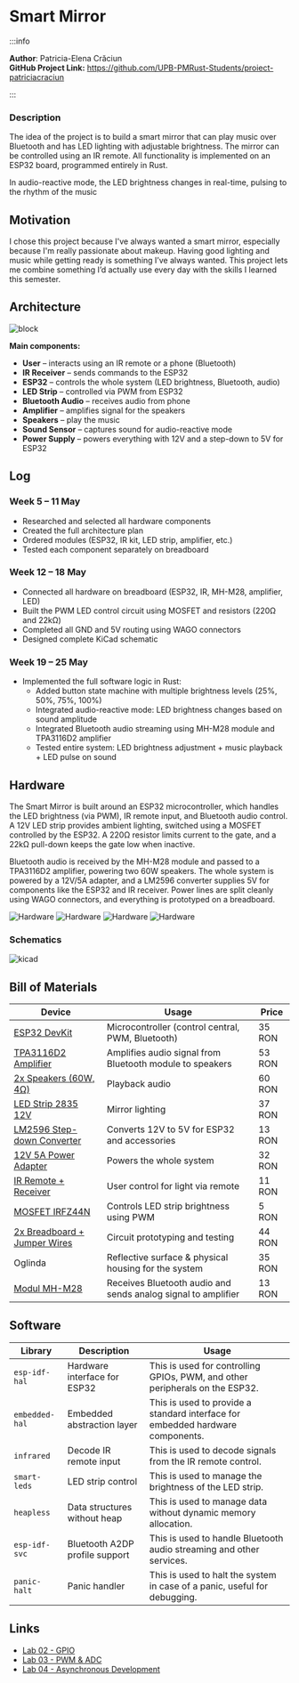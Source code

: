 # Smart Mirror

:::info

**Author**: Patricia-Elena Crăciun \
**GitHub Project Link:** https://github.com/UPB-PMRust-Students/proiect-patriciacraciun

:::

### Description

The idea of the project is to build a smart mirror that can play music over Bluetooth and has LED lighting with adjustable brightness. The mirror can be controlled using an IR remote. All functionality is implemented on an ESP32 board, programmed entirely in Rust.

In audio-reactive mode, the LED brightness changes in real-time, pulsing to the rhythm of the music

## Motivation

I chose this project because I've always wanted a smart mirror, especially because I'm really passionate about makeup. Having good lighting and music while getting ready is something I’ve always wanted. This project lets me combine something I’d actually use every day with the skills I learned this semester.

## Architecture

![block](./architecture.svg)

**Main components:**
- **User** – interacts using an IR remote or a phone (Bluetooth)
- **IR Receiver** – sends commands to the ESP32
- **ESP32** – controls the whole system (LED brightness, Bluetooth, audio)
- **LED Strip** – controlled via PWM from ESP32
- **Bluetooth Audio** – receives audio from phone
- **Amplifier** – amplifies signal for the speakers
- **Speakers** – play the music
- **Sound Sensor** – captures sound for audio-reactive mode
- **Power Supply** – powers everything with 12V and a step-down to 5V for ESP32


## Log

### Week 5 – 11 May
- Researched and selected all hardware components
- Created the full architecture plan
- Ordered modules (ESP32, IR kit, LED strip, amplifier, etc.)
- Tested each component separately on breadboard

### Week 12 – 18 May
- Connected all hardware on breadboard (ESP32, IR, MH-M28, amplifier, LED)
- Built the PWM LED control circuit using MOSFET and resistors (220Ω and 22kΩ)
- Completed all GND and 5V routing using WAGO connectors
- Designed complete KiCad schematic

### Week 19 – 25 May
- Implemented the full software logic in Rust:
  - Added button state machine with multiple brightness levels (25%, 50%, 75%, 100%)
  - Integrated audio-reactive mode: LED brightness changes based on sound amplitude
  - Integrated Bluetooth audio streaming using MH-M28 module and TPA3116D2 amplifier
  - Tested entire system: LED brightness adjustment + music playback + LED pulse on sound

## Hardware

The Smart Mirror is built around an ESP32 microcontroller, which handles the LED brightness (via PWM), IR remote input, and Bluetooth audio control. A 12V LED strip provides ambient lighting, switched using a MOSFET controlled by the ESP32. A 220Ω resistor limits current to the gate, and a 22kΩ pull-down keeps the gate low when inactive.

Bluetooth audio is received by the MH-M28 module and passed to a TPA3116D2 amplifier, powering two 60W speakers. The whole system is powered by a 12V/5A adapter, and a LM2596 converter supplies 5V for components like the ESP32 and IR receiver. Power lines are split cleanly using WAGO connectors, and everything is prototyped on a breadboard.

![Hardware](./hardware1.webp)
![Hardware](./hardware2.webp)
![Hardware](./hardware3.webp)
![Hardware](./hardware4.webp)


### Schematics
![kicad](./schematic.svg)


## Bill of Materials

<!-- Fill out this table with all the hardware components that you might need.

The format is

| [Device](link://to/device) | This is used ... | [price](link://to/store) |



-->

| Device | Usage | Price |
|--------|--------|-------|
|[ESP32 DevKit](https://www.optimusdigital.ro/ro/placi-cu-bluetooth/4371-placa-de-dezvoltare-esp32-cu-wifi-i-bluetooth-42.html?search_query=Placa+de+Dezvoltare+ESP32+cu+WiFi+și+Bluetooth+4.2&results=8)| Microcontroller (control central, PWM, Bluetooth) | 35 RON |
|[TPA3116D2 Amplifier](https://www.optimusdigital.ro/ro/audio-amplificatoare-audio/8400-modul-amplificator-audio-tpa3116d2-2-x-50-w.html?search_query=0104110000055316&results=1)| Amplifies audio signal from Bluetooth module to speakers | 53 RON |
|[2x Speakers (60W, 4Ω)](https://www.emag.ro/difuzor-6-5-60w-4-8-ohmi-wf-cx601/pd/DXK6M23BM/)| Playback audio | 60 RON |
|[LED Strip 2835 12V](https://ardushop.ro/ro/electronica/302-rola-leduri-2835-smd-alb-rece-5m-120led-m-6427854003232.html?fbclid=IwZXh0bgNhZW0CMTAAYnJpZBExc0R1SjFVZzhWaXNaQjBtcAEevXM7TnZaVJs3LQRWX69XkjuWwAEKng6YS_Uj3TpZJPhU0tvWLA8aUbETKhk_aem_yTHRgAgcLwEvLEGkbdyftg) | Mirror lighting | 37 RON |
|[LM2596 Step-down Converter](https://www.optimusdigital.ro/ro/surse-coboratoare-reglabile/13130-modul-dc-dc-step-down-lm2596hvs.html?search_query=0104110000089281&results=1)| Converts 12V to 5V for ESP32 and accessories | 13 RON |
|[12V 5A Power Adapter](https://www.emag.ro/sursa-de-alimentare-profesionala-12v-5a-100-240v-50-60hz-valabil-si-pentru-internet-modem-mv5a12v/pd/DCZX48YBM/?ref=graph_profiled_similar_fallback_1_2&provider=rec&recid=rec_49_cff0c0a4224255d3ac2d5014a022128ed814a0b7cf67716a9ec4940aa9285fdf_1746290122&scenario_ID=49) | Powers the whole system | 32 RON |
|[IR Remote + Receiver](https://ardushop.ro/ro/comunicatie/2358-kit-ir-telecomanda-receptor-cablu-6427854032461.html) | User control for light via remote | 11 RON |
|[MOSFET IRFZ44N](https://www.optimusdigital.ro/ro/componente-electronice-tranzistoare/11869-tranzistor-mosfet-irfz34n.html?search_query=mosfet+irfz&results=1) | Controls LED strip brightness using PWM | 5 RON  |
|[2x Breadboard + Jumper Wires](https://www.optimusdigital.ro/ro/kituri/2222-kit-breadboard-hq-830-p.html?search_query=breadboard+830&results=14) | Circuit prototyping and testing | 44 RON |
| Oglinda | Reflective surface & physical housing for the system | 35 RON |
|[Modul MH-M28](https://www.optimusdigital.ro/ro/wireless-bluetooth/8124-modul-pentru-transmisie-audio-fara-fir-ble-stereo-mh-m28.html?search_query=0104110000052957&results=1) | Receives Bluetooth audio and sends analog signal to amplifier | 13 RON |


## Software

| Library | Description | Usage |
|---------|-------------|-------|
|`esp-idf-hal`| Hardware interface for ESP32 | This is used for controlling GPIOs, PWM, and other peripherals on the ESP32. |
|`embedded-hal`| Embedded abstraction layer | This is used to provide a standard interface for embedded hardware components. |
|`infrared`| Decode IR remote input | This is used to decode signals from the IR remote control.|
|`smart-leds`| LED strip control | This is used to manage the brightness of the LED strip. |
|`heapless`| Data structures without heap | This is used to manage data without dynamic memory allocation. |
|`esp-idf-svc`| Bluetooth A2DP profile support | This is used to handle Bluetooth audio streaming and other services. |
|`panic-halt`| Panic handler | This is used to halt the system in case of a panic, useful for debugging. |


## Links

<!-- Add a few links that inspired you and that you think you will use for your project -->

- [Lab 02 - GPIO](https://pmrust.pages.upb.ro/docs/acs_cc/lab/02)
- [Lab 03 - PWM & ADC](https://pmrust.pages.upb.ro/docs/acs_cc/lab/03)
- [Lab 04 - Asynchronous Development](https://pmrust.pages.upb.ro/docs/acs_cc/lab/04)


